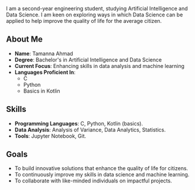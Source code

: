 I am a second-year engineering student, studying Artificial Intelligence and Data Science. I am keen on exploring ways in which Data Science can be applied to help improve the quality of life for the average citizen.

## About Me

- **Name**: Tamanna Ahmad
- **Degree**: Bachelor's in Artificial Intelligence and Data Science
- **Current Focus**: Enhancing skills in data analysis and machine learning
- **Languages Proficient In**:
  - C
  - Python
  - Basics in Kotlin

## Skills

- **Programming Languages**: C, Python, Kotlin (basics).
- **Data Analysis**: Analysis of Variance, Data Analytics, Statistics. 
- **Tools**: Jupyter Notebook, Git.

## Goals

- To build innovative solutions that enhance the quality of life for citizens.
- To continuously improve my skills in data science and machine learning.
- To collaborate with like-minded individuals on impactful projects.
